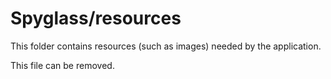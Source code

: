 # Spyglass/resources

This folder contains resources (such as images) needed by the application. 

This file can be removed.
